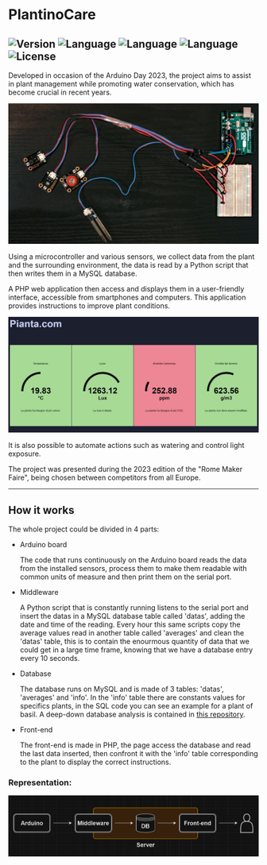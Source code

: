 # PlantinoCare

![Version](https://img.shields.io/badge/Version-0.2.0-brightgreen)
![Language](https://img.shields.io/badge/Language-python-blue)
![Language](https://img.shields.io/badge/Language-php-purple)
![Language](https://img.shields.io/badge/Language-c++-orange)
![License](https://img.shields.io/badge/License-GNU_GPL_2.0-red)
---
Developed in occasion of the Arduino Day 2023, the project aims to assist in plant management while promoting water conservation, which has become crucial in recent years. 


<img src="Images/fotoAlto.jpg">


Using a microcontroller and various sensors, we collect data from the plant and the surrounding environment, the data is read by a Python script that then writes them in a MySQL database.

A PHP web application then access and displays them in a user-friendly interface, accessible from smartphones and computers. This application provides instructions to improve plant conditions.


<img src="Images/fotoApp.jpg">


It is also possible to automate actions such as watering and control light exposure.

The project was presented during the 2023 edition of the "Rome Maker Faire", being chosen between competitors from all Europe.

---
## How it works

The whole project could be divided in 4 parts:

- Arduino board

  The code that runs continuously on the Arduino board reads the data from the installed sensors, process them to make them readable with common units of measure and then print them on the serial port.

- Middleware

  A Python script that is constantly running listens to the serial port and insert the datas in a MySQL database table called 'datas', adding the date and time of the reading. Every hour this same scripts copy the average values read in another table called 'averages' and clean the 'datas' table, this is to contain the enourmous quantity of data that we could get in a large time frame, knowing that we have a database entry every 10 seconds.

- Database
  
  The database runs on MySQL and is made of 3 tables: 'datas', 'averages' and 'info'. In the 'info' table there are constants values for specifics plants, in the SQL code you can see an example for a plant of basil. A deep-down database analysis is contained in <a href="https://github.com/mivige/PlantinoCare/blob/66d1d65ed66797f7bc709f22ad5ee403c37a6253/DB%20Analysis.md">this repository</a>.

- Front-end
  
  The front-end is made in PHP, the page access the database and read the last data inserted, then confront it with the 'info' table corresponding to the plant to display the correct instructions.

### Representation:

<img src="Images/SystemRepresentation.png">
